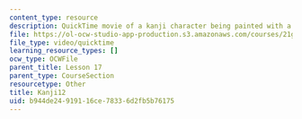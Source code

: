 ```yaml
---
content_type: resource
description: QuickTime movie of a kanji character being painted with a brush.
file: https://ol-ocw-studio-app-production.s3.amazonaws.com/courses/21g-504-japanese-iv-spring-2009/b944de24919116ce78336d2fb5b76175_Kanji12.mov
file_type: video/quicktime
learning_resource_types: []
ocw_type: OCWFile
parent_title: Lesson 17
parent_type: CourseSection
resourcetype: Other
title: Kanji12
uid: b944de24-9191-16ce-7833-6d2fb5b76175
---
```

